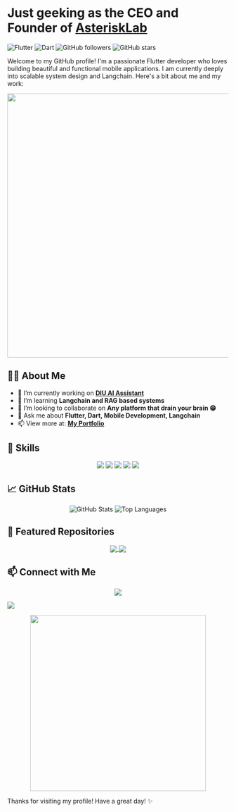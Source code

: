 # Just geeking as the CEO and Founder of **[AsteriskLab](https://asterisklab.co/)**

![Flutter](https://img.shields.io/badge/Flutter-Framework-blue?logo=flutter) 
![Dart](https://img.shields.io/badge/Dart-Language-blue?logo=dart)
![GitHub followers](https://img.shields.io/github/followers/username?style=social)
![GitHub stars](https://img.shields.io/github/stars/username?style=social)

Welcome to my GitHub profile! I'm a passionate Flutter developer who loves building beautiful and functional mobile applications. I am currently deeply into scalable system design and Langchain. Here's a bit about me and my work:

<p align="center">
  <img src="https://media.giphy.com/media/ZVik7pBtu9dNS/giphy.gif" width="600" />
</p>

## 🧑‍💻 About Me

- 🔭 I’m currently working on **[DIU AI Assistant](https://github.com/Sabir-Islam-Khan/diu_smart_bot)**
- 🌱 I’m learning **Langchain and RAG based systems**
- 👯 I’m looking to collaborate on **Any platform that drain your brain 😁**
- 💬 Ask me about **Flutter, Dart, Mobile Development, Langchain**
- 📫 View more at: **[My Portfolio](https://sabirislam.me/)**

## 🚀 Skills

<p align="center">
  <img src="https://img.shields.io/badge/Flutter-Framework-blue?logo=flutter" />
  <img src="https://img.shields.io/badge/Dart-Language-blue?logo=dart" />
  <img src="https://img.shields.io/badge/Firebase-Platform-orange?logo=firebase" />
  <img src="https://img.shields.io/badge/RESTful_APIs-Development-green" />
  <img src="https://img.shields.io/badge/CI/CD-Automation-yellowgreen" />
</p>

## 📈 GitHub Stats

<p align="center">
  <img src="https://github-readme-stats.vercel.app/api?Sabir-Islam-Khan&show_icons=true&theme=radical&custom_title=My%20GitHub%20Stats%20%E2%9A%A1&hide_border=true&line_height=24&bg_color=00000000&title_color=ffffff&text_color=ffffff&icon_color=ff0000&hide=prs,issues,contribs&count_private=true&include_all_commits=true&hide_rank=true" alt="GitHub Stats" />



  <img src="https://github-readme-stats.vercel.app/api/top-langs/?username=Sabir-Islam-Khan&layout=compact&theme=radical" alt="Top Languages" />
</p>

## 📂 Featured Repositories

<p align="center">
  <a href="https://github.com/Sabir-Islam-Khan/diu_smart_bot">
    <img align="center" src="https://github-readme-stats.vercel.app/api/pin/?username=your-username&repo=repo1&theme=radical" />
  </a>
  <a href="https://github.com/Sabir-Islam-Khan/ai_caption_gen">
    <img align="center" src="https://github-readme-stats.vercel.app/api/pin/?username=your-username&repo=repo2&theme=radical" />
  </a>
</p>


## 📫 Connect with Me

<p align="center">
  <a href="https://linkedin.com/in/sabir-islam-khan-b750aa146"><img src="https://img.shields.io/badge/LinkedIn-Connect-blue?logo=linkedin" /></a>
  
  <a href="mailto:sabir.islam14@gmail.com"><img src="https://img.shields.io/badge/Email-Send%20Mail-red?logo=gmail" /></a>
</p>

<p align="center">
  <img src="https://media.giphy.com/media/l0MYt5jPR6QX5pnqM/giphy.gif" width="400" />
</p>

Thanks for visiting my profile! Have a great day! ✨
